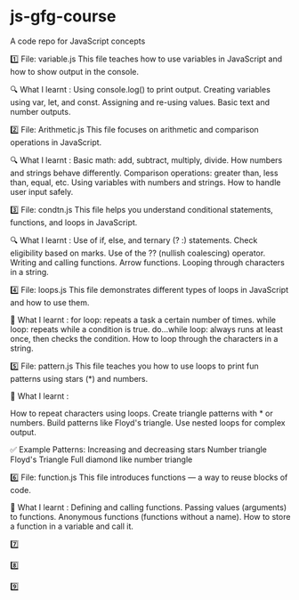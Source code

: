 # js-gfg-course
A code repo for JavaScript concepts

1️⃣ File: variable.js
This file teaches how to use variables in JavaScript and how to show output in the console.

🔍 What I learnt :
Using console.log() to print output.
Creating variables using var, let, and const.
Assigning and re-using values.
Basic text and number outputs.




2️⃣ File: Arithmetic.js
This file focuses on arithmetic and comparison operations in JavaScript.

🔍 What I learnt :
Basic math: add, subtract, multiply, divide.
How numbers and strings behave differently.
Comparison operations: greater than, less than, equal, etc.
Using variables with numbers and strings.
How to handle user input safely.




3️⃣ File: condtn.js
This file helps you understand conditional statements, functions, and loops in JavaScript.

🔍 What I learnt :
Use of if, else, and ternary (? :) statements.
Check eligibility based on marks.
Use of the ?? (nullish coalescing) operator.
Writing and calling functions.
Arrow functions.
Looping through characters in a string.




4️⃣ File: loops.js
This file demonstrates different types of loops in JavaScript and how to use them.

🧠 What I learnt :
for loop: repeats a task a certain number of times.
while loop: repeats while a condition is true.
do...while loop: always runs at least once, then checks the condition.
How to loop through the characters in a string.



5️⃣ File: pattern.js
This file teaches you how to use loops to print fun patterns using stars (*) and numbers.

🧠 What I learnt :

How to repeat characters using loops.
Create triangle patterns with * or numbers.
Build patterns like Floyd's triangle.
Use nested loops for complex output.

✅ Example Patterns:
Increasing and decreasing stars
Number triangle
Floyd's Triangle
Full diamond like number triangle




6️⃣ File: function.js
This file introduces functions — a way to reuse blocks of code.

🧠 What I learnt :
Defining and calling functions.
Passing values (arguments) to functions.
Anonymous functions (functions without a name).
How to store a function in a variable and call it.




7️⃣

8️⃣

9️⃣
